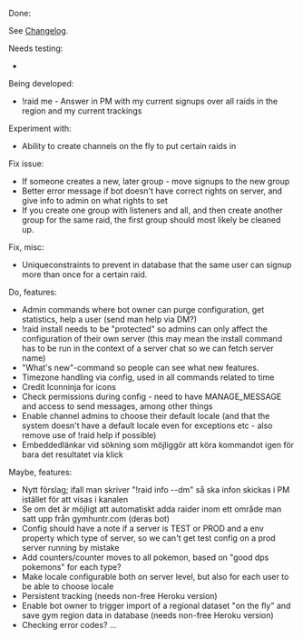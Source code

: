 Done:

See [Changelog](CHANGELOG.md).

Needs testing:

-

Being developed:

* !raid me - Answer in PM with my current signups over all raids in the region and my current trackings 

Experiment with:

* Ability to create channels on the fly to put certain raids in

Fix issue:

* If someone creates a new, later group - move signups to the new group
* Better error message if bot doesn't have correct rights on server, and give info to admin on what rights
to set
* If you create one group with listeners and all, and then create another group for the same raid, the first group
should most likely be cleaned up.

Fix, misc:
* Uniqueconstraints to prevent in database that the same user can signup more than once for a certain raid.

Do, features:

* Admin commands where bot owner can purge configuration, get statistics, help a user (send man help via DM?)
* !raid install needs to be "protected" so admins can only affect the configuration of their own server
(this may mean the install command has to be run in the context of a server chat so we can fetch server name)
* "What's new"-command so people can see what new features.
* Timezone handling via config, used in all commands related to time
* Credit Iconninja for icons
* Check permissions during config - need to have MANAGE_MESSAGE and access to send messages, among other things
* Enable channel admins to choose their default locale 
(and that the system doesn't have a default locale even for exceptions etc - also remove use of !raid help if possible)
* Embeddedlänkar vid sökning som möjliggör att köra kommandot igen för bara det resultatet via klick

Maybe, features:

* Nytt förslag; ifall man skriver "!raid info --dm" så ska infon skickas i PM istället för att visas i kanalen
* Se om det är möjligt att automatiskt adda raider inom ett område man satt upp från gymhuntr.com (deras bot)
* Config should have a note if a server is TEST or PROD and a env property which type of server,
so we can't get test config on a prod server running by mistake
* Add counters/counter moves to all pokemon, based on "good dps pokemons" for each type?
* Make locale configurable both on server level, but also for each user to be able to choose locale
* Persistent tracking (needs non-free Heroku version)
* Enable bot owner to trigger import of a regional dataset "on the fly" and save gym region data in database 
(needs non-free Heroku version)
* Checking error codes?
...
